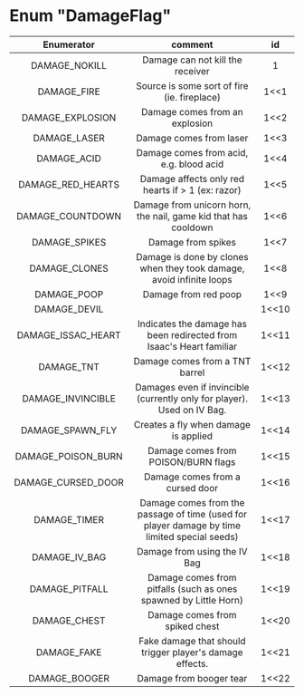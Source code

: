 # Enum "DamageFlag"
|Enumerator|comment|id|
|:--:|:--:|:--:|
| DAMAGE_NOKILL | Damage can not kill the receiver <br> | 1 |
| DAMAGE_FIRE | Source is some sort of fire (ie. fireplace) <br> | 1<<1 |
| DAMAGE_EXPLOSION | Damage comes from an explosion <br> | 1<<2 |
| DAMAGE_LASER | Damage comes from laser <br> | 1<<3 |
| DAMAGE_ACID | Damage comes from acid, e.g. blood acid <br> | 1<<4 |
| DAMAGE_RED_HEARTS | Damage affects only red hearts if > 1 (ex: razor) <br> | 1<<5 |
| DAMAGE_COUNTDOWN | Damage from unicorn horn, the nail, game kid that has cooldown <br> | 1<<6 |
| DAMAGE_SPIKES | Damage from spikes <br> | 1<<7 |
| DAMAGE_CLONES | Damage is done by clones when they took damage, avoid infinite loops <br> | 1<<8 |
| DAMAGE_POOP | Damage from red poop <br> | 1<<9 |
| DAMAGE_DEVIL |  <br> | 1<<10 |
| DAMAGE_ISSAC_HEART | Indicates the damage has been redirected from Isaac's Heart familiar <br> | 1<<11 |
| DAMAGE_TNT | Damage comes from a TNT barrel <br> | 1<<12 |
| DAMAGE_INVINCIBLE | Damages even if invincible (currently only for player). Used on IV Bag. <br> | 1<<13 |
| DAMAGE_SPAWN_FLY | Creates a fly when damage is applied <br> | 1<<14 |
| DAMAGE_POISON_BURN | Damage comes from POISON/BURN flags <br> | 1<<15 |
| DAMAGE_CURSED_DOOR | Damage comes from a cursed door <br> | 1<<16 |
| DAMAGE_TIMER | Damage comes from the passage of time (used for player damage by time limited special seeds) <br> | 1<<17 |
| DAMAGE_IV_BAG | Damage from using the IV Bag <br> | 1<<18 |
| DAMAGE_PITFALL | Damage comes from pitfalls (such as ones spawned by Little Horn) <br> | 1<<19 |
| DAMAGE_CHEST | Damage comes from spiked chest <br> | 1<<20 |
| DAMAGE_FAKE | Fake damage that should trigger player's damage effects. <br> | 1<<21 |
| DAMAGE_BOOGER | Damage from booger tear <br> | 1<<22 |